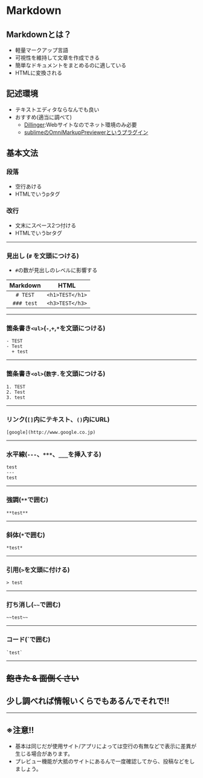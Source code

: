 # Markdown

## Markdownとは？
- 軽量マークアップ言語
- 可視性を維持して文章を作成できる
- 簡単なドキュメントをまとめるのに適している
- HTMLに変換される

## 記述環境
- テキストエディタならなんでも良い
- おすすめ(適当に調べて)
    + [Dillinger](http://dillinger.io/):Webサイトなのでネット環境のみ必要
    + [sublimeのOmniMarkupPreviewerというプラグイン](http://webmem.hatenablog.com/entry/sublime-text-markdown)

## 基本文法

### 段落
- 空行あける
- HTMLでいうpタグ

### 改行
- 文末にスペース2つ付ける
- HTMLでいうbrタグ

---

### 見出し (`#` を文頭につける)
+ `#`の数が見出しのレベルに影響する

|Markdown|HTML|
|:------:|:--:|
|`# TEST`|`<h1>TEST</h1>`|
|`### test`|`<h3>TEST</h3>`|

---

### 箇条書き`<ul>`(`-`,`+`,`*`を文頭につける)

```
- TEST
- Test
  + test
```

---
### 箇条書き`<ol>`(`数字.`を文頭につける)

```
1. TEST
2. Test
3. test
```

---

### リンク(`[]`内にテキスト、`()`内にURL)

```
[google](http://www.google.co.jp)
```

---

### 水平線(`---`、`***`、`___`を挿入する)

```
test
---
test
```

---

### 強調(`**`で囲む)

`**test**`

---

### 斜体(`*`で囲む)

`*test*`

---

### 引用(`>`を文頭に付ける)

```
> test
```
---

### 打ち消し(`~~`で囲む)

```
~~test~~
```

---

### コード(`で囲む)

```
`test`
```

---

## ~~飽きた & 面倒くさい~~

## 少し調べれば情報いくらでもあるんでそれで!!

---

## ※注意!!
- 基本は同じだが使用サイト/アプリによっては空行の有無などで表示に差異が生じる場合があります。
- プレビュー機能が大抵のサイトにあるんで一度確認してから、投稿などをしましょう。

